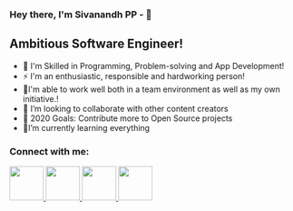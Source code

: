 ### Hey there, I'm Sivanandh PP -  👋

## Ambitious Software Engineer!
- 🔭 I'm Skilled in Programming, Problem-solving and App Development!
- ⚡ I'm an enthusiastic, responsible and hardworking person!
- 🌱I'm able to work well both in a team environment as well as my own initiative.!
- 👯 I’m looking to collaborate with other content creators
- 🥅 2020 Goals: Contribute more to Open Source projects
- 🤣I’m currently learning everything 


### Connect with me:

<a href="https://www.linkedin.com/in/sivanandh/">
<img src="https://github.com/Sivanandhpp/Social-Meadia-Icons-master/blob/master/Icons-logos/linkedin-circle.png" width="60">
</a>
<a href="https://www.instagram.com/siva_nandh">
<img src="https://github.com/Sivanandhpp/Social-Meadia-Icons-master/blob/master/Icons-logos/instagram-circle.png" width="60">
</a>   
<a href="https://www.facebook.com/i.sivanandh">
<img src="https://github.com/Sivanandhpp/Social-Meadia-Icons-master/blob/master/Icons-logos/facebook-circle.png" width="60">
</a>   
<a href="https://twitter.com/Siva__nandh">
<img src="https://github.com/Sivanandhpp/Social-Meadia-Icons-master/blob/master/Icons-logos/twitter-circle.png" width="60">
</a>
